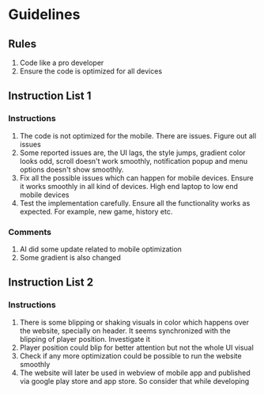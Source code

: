 # Guidelines

## Rules
1. Code like a pro developer
2. Ensure the code is optimized for all devices


## Instruction List 1

### Instructions
1. The code is not optimized for the mobile. There are issues. Figure out all issues
2. Some reported issues are, the UI lags, the style jumps, gradient color looks odd, scroll doesn't work smoothly, notification popup and menu options doesn't show smoothly.
3. Fix all the possible issues which can happen for mobile devices. Ensure it works smoothly in all kind of devices. High end laptop to low end mobile devices
4. Test the implementation carefully. Ensure all the functionality works as expected. For example, new game, history etc.

### Comments
1. AI did some update related to mobile optimization
2. Some gradient is also changed


## Instruction List 2

### Instructions
1. There is some blipping or shaking visuals in color which happens over the website, specially on header. It seems synchronized with the blipping of player position. Investigate it
2. Player position could blip for better attention but not the whole UI visual
3. Check if any more optimization could be possible to run the website smoothly
4. The website will later be used in webview of mobile app and published via google play store and app store. So consider that while developing